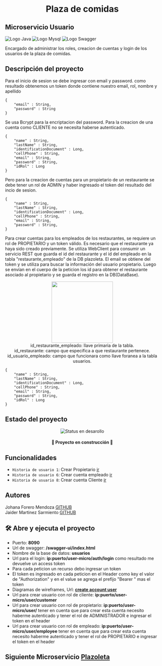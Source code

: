 # <h1 align="center">Plaza de comidas</h1></center>
<h2>Microservicio Usuario</h2>
<img src="https://img.shields.io/badge/%E2%98%95%20Java-%23c98524.svg?style=logoColor=white" alt="Logo Java" />
<img src="https://img.shields.io/badge/-MySQL-005C84?style=flat-square&logo=mysql&logoColor=black" alt="Logo Mysql" />
<img src="https://img.shields.io/badge/Swagger-%2385EA2D.svg?&style=flat-square&logo=swagger&logoColor=blue" alt="Logo Swagger" />
<p>Encargado de administrar los roles, creacion de cuentas y login de los usuarios de la plaza de comidas.
<br></p>

## Descripción del proyecto

<p>Para el inicio de sesion se debe ingresar con email y password.
como resultado obtenemos un token donde contiene nuestro email, rol, nombre y apellido</p>

    {
        "email" : String,
        "password" : String
    }

Se usa Bcrypt para la encriptacion del password. Para la creacion de una cuenta como CLIENTE no se necesita haberse autenticado.

    {
        "name" : String,
        "lastName" : String,
        "identificationDocument" : Long,
        "cellPhone" : String,
        "email" : String,
        "password" : String,
        "idRol" : Long
    }

Pero para la creacion de cuentas para un propietario de un restaurante se debe tener un rol de ADMIN y haber ingresado el token del resultado del incio de sesion.

    {
        "name" : String,
        "lastName" : String,
        "identificationDocument" : Long,
        "cellPhone" : String,
        "email" : String,
        "password" : String,
    }


Para crear cuentas para los empleados de los restaurantes, se requiere un rol de PROPIETARIO y un token válido. Es necesario que el restaurante ya haya sido creado previamente. Se utiliza WebClient para consumir un servicio REST que guarda el id del restaurante y el id del empleado en la tabla "restaurante_empleado" de la DB plazoleta. El email se obtiene del token y se utiliza para buscar la información del usuario propietario. Luego se envían en el cuerpo de la peticion los id para obtener el restaurante asociado al propietario y se guarda el registro en la DB(DataBase).

<center><img src="https://github.com/JaiderMartinez/Usuario/assets/119683594/60eb085a-20be-44e6-99b1-f452e523b589" width="200"> <br>id_restaurante_empleado: llave primaria de la tabla.<br>id_restaurante: campo que especifica a que restaurante pertenece.<br>id_usuario_empleado: campo que funcionara como llave foranea a la tabla usuarios.</center>

    {
        "name" : String,
        "lastName" : String,
        "identificationDocument" : Long,
        "cellPhone" : String,
        "email" : String,
        "password" : String,
        "idRol" : Long  
    }

## Estado del proyecto

<p style="text-align:center;" ><img src="https://img.shields.io/badge/STATUS-EN%20DESARROLLO-green" alt="Status en desarollo">
<h4 style="text-align:center;" >
👷 Proyecto en construcción 🚧
</h4>

## Funcionalidades
- `Historia de usuario 1`: Crear Propietario <a href="https://github.com/JaiderMartinez/Usuario/tree/hu1">ir</a>
- `Historia de usuario 6`: Crear cuenta empleado <a href="https://github.com/JaiderMartinez/Usuario/tree/hu6">ir</a>
- `Historia de usuario 8`: Crear cuenta Cliente <a href="https://github.com/JaiderMartinez/Usuario/tree/hu8">ir</a>

## Autores

Johana Forero Mendoza <a href="https://github.com/JohanaForero">GITHUB</a>
<br>
Jaider Martinez Sarmiento <a href="https://github.com/JaiderMartinez">GITHUB</a>

## 🛠️ Abre y ejecuta el proyecto

<ul>
    <li>Puerto: <strong>8090</strong></li>
    <li>Url de swagger: <strong>/swagger-ui/index.html</strong></li>
    <li>Nombre de la base de datos: <strong>usuarios</strong></li>
    <li>Url para el login: <strong>ip:puerto/user-micro/auth/login</strong> como resultado me devuelve un access token</li>
    <li>Para cada peticion un recurso debo ingresar un token</li>
    <li>El token es ingresado en cada peticion en el Header como key el valor de "Authorization" y en el value se agrega el prefijo "Bearer " mas el token</li>
    <li>Diagramas de wireframes, Url: <strong><a href="https://app.moqups.com/OUdC5drISYQhJ9c7UvgCrmkoWVqBrYtx/view/page/a3afcac31?ui=0&fit_width=1">create account user</a></strong></li>
    <li>Url para crear usuario con rol de cliente: <strong>ip:puerto/user-micro/user/customer</strong></li>
    <li>Url para crear usuario con rol de propietario: <strong>ip:puerto/user-micro/user/</strong> tener en cuenta que para crear esta cuenta necesito haberme autenticado y tener el rol de ADMINISTRADOR e ingresar el token en el header</li>
    <li>Url para crear usuario con rol de empleado: <strong>ip:puerto/user-micro/user/employee</strong> tener en cuenta que para crear esta cuenta necesito haberme autenticado y tener el rol de PROPIETARIO e ingresar el token en el header</li>
</ul>

## Siguiente Microservicio <a href="https://github.com/JaiderMartinez/plazoleta.git">Plazoleta</a>